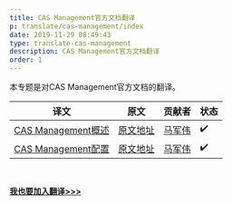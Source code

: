 ```yaml
---
title: CAS Management官方文档翻译
p: translate/cas-management/index
date: 2019-11-29 08:49:43
type: translate-cas-management
description: CAS Management官方文档翻译
order: 1
---
```


本专题是对CAS Management官方文档的翻译。



译文 | 原文 | 贡献者 | 状态
---|---|---|---
[CAS Management概述](overview.html)  |  [原文地址](https://apereo.github.io/cas-management/5.3.x/installation/Installing-ServicesMgmt-Webapp.html) | [马军伟](https://github.com/417511458) | ✔️
[CAS Management配置](configuration.html) | [原文地址](https://apereo.github.io/cas-management/5.3.x/installation/Configuration-Properties.html) | [马军伟](https://github.com/417511458) | ✔️




<br />

**[我也要加入翻译>>>](/translate/join.html)**

<br />






